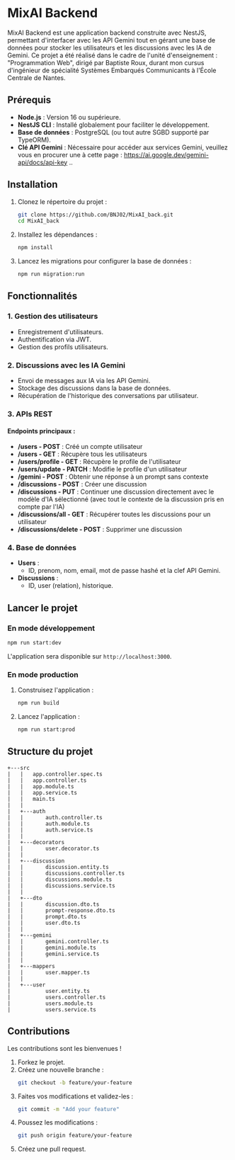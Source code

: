 # MixAI Backend

MixAI Backend est une application backend construite avec NestJS, permettant d'interfacer avec les API Gemini tout en gérant une base de données pour stocker les utilisateurs et les discussions avec les IA de Gemini. Ce projet a été réalisé dans le cadre de l'unité d'enseignement : "Programmation Web", dirigé par Baptiste Roux, durant mon cursus d'ingénieur de spécialité Systèmes Embarqués Communicants à l'École Centrale de Nantes.

## Prérequis

- **Node.js** : Version 16 ou supérieure.
- **NestJS CLI** : Installé globalement pour faciliter le développement.
- **Base de données** : PostgreSQL (ou tout autre SGBD supporté par TypeORM).
- **Clé API Gemini** : Nécessaire pour accéder aux services Gemini, veuillez vous en procurer une à cette page : https://ai.google.dev/gemini-api/docs/api-key ..

## Installation

1. Clonez le répertoire du projet :
   ```bash
   git clone https://github.com/BNJ02/MixAI_back.git
   cd MixAI_back
   ```

2. Installez les dépendances :
   ```bash
   npm install
   ```

3. Lancez les migrations pour configurer la base de données :
   ```bash
   npm run migration:run
   ```

## Fonctionnalités

### 1. **Gestion des utilisateurs**
- Enregistrement d'utilisateurs.
- Authentification via JWT.
- Gestion des profils utilisateurs.

### 2. **Discussions avec les IA Gemini**
- Envoi de messages aux IA via les API Gemini.
- Stockage des discussions dans la base de données.
- Récupération de l'historique des conversations par utilisateur.

### 3. **APIs REST**
#### Endpoints principaux :
- **/users - POST** : Créé un compte utilisateur
- **/users - GET** : Récupère tous les utilisateurs
- **/users/profile - GET** : Récupère le profile de l'utilisateur
- **/users/update - PATCH** : Modifie le profile d'un utilisateur
- **/gemini - POST** : Obtenir une réponse à un prompt sans contexte
- **/discussions - POST** : Créer une discussion
- **/discussions - PUT** : Continuer une discussion directement avec le modèle d'IA sélectionné (avec tout le contexte de la discussion pris en compte par l'IA)
- **/discussions/all - GET** : Récupérer toutes les discussions pour un utilisateur
- **/discussions/delete - POST** : Supprimer une discussion

### 4. **Base de données**
- **Users** :
  - ID, prenom, nom, email, mot de passe hashé et la clef API Gemini.
- **Discussions** :
  - ID, user (relation), historique.

## Lancer le projet

### En mode développement

```bash
npm run start:dev
```

L'application sera disponible sur `http://localhost:3000`.

### En mode production

1. Construisez l'application :
   ```bash
   npm run build
   ```

2. Lancez l'application :
   ```bash
   npm run start:prod
   ```

## Structure du projet

```
+---src
|   |   app.controller.spec.ts
|   |   app.controller.ts
|   |   app.module.ts
|   |   app.service.ts
|   |   main.ts
|   |   
|   +---auth
|   |       auth.controller.ts
|   |       auth.module.ts
|   |       auth.service.ts
|   |       
|   +---decorators
|   |       user.decorator.ts
|   |       
|   +---discussion
|   |       discussion.entity.ts
|   |       discussions.controller.ts
|   |       discussions.module.ts
|   |       discussions.service.ts
|   |       
|   +---dto
|   |       discussion.dto.ts
|   |       prompt-response.dto.ts
|   |       prompt.dto.ts
|   |       user.dto.ts
|   |       
|   +---gemini
|   |       gemini.controller.ts
|   |       gemini.module.ts
|   |       gemini.service.ts
|   |       
|   +---mappers
|   |       user.mapper.ts
|   |       
|   +---user
|           user.entity.ts
|           users.controller.ts
|           users.module.ts
|           users.service.ts
```

## Contributions

Les contributions sont les bienvenues !

1. Forkez le projet.
2. Créez une nouvelle branche :
   ```bash
   git checkout -b feature/your-feature
   ```
3. Faites vos modifications et validez-les :
   ```bash
   git commit -m "Add your feature"
   ```
4. Poussez les modifications :
   ```bash
   git push origin feature/your-feature
   ```
5. Créez une pull request.